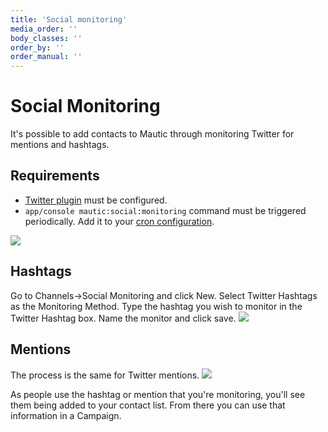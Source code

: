 ```yaml
---
title: 'Social monitoring'
media_order: ''
body_classes: ''
order_by: ''
order_manual: ''
---
```


# Social Monitoring

It's possible to add contacts to Mautic through monitoring Twitter for mentions and hashtags.

## Requirements

- [Twitter plugin](../plugins/twitter.md) must be configured.
- `app/console mautic:social:monitoring` command must be triggered periodically. Add it to your [cron configuration](../setup/cron_jobs.md).

![](media/social-monitor.jpg)

## Hashtags

Go to Channels->Social Monitoring and click New.
Select Twitter Hashtags as the Monitoring Method.
Type the hashtag you wish to monitor in the Twitter Hashtag box.
Name the monitor and click save.
![](media/social-mautic.jpg)

## Mentions

The process is the same for Twitter mentions.
![](media/social-mention.jpg)

As people use the hashtag or mention that you're monitoring, you'll see them being added to your contact list.  From there you can use that information in a Campaign.
